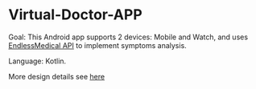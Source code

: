 # Virtual-Doctor-APP
Goal: This Android app supports 2 devices: Mobile and Watch, and uses [EndlessMedical API](https://endlessmedical.com/) to implement symptoms analysis.

Language: Kotlin.

More design details see [here](https://github.com/XufengGAO/Virtual-Doctor-app/blob/main/Virtual%20Doctor/README.md)
